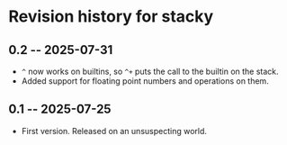 # Revision history for stacky

## 0.2 -- 2025-07-31

* `^` now works on builtins, so `^+` puts the call to the builtin on the stack.
* Added support for floating point numbers and operations on them.

## 0.1 -- 2025-07-25

* First version. Released on an unsuspecting world.
